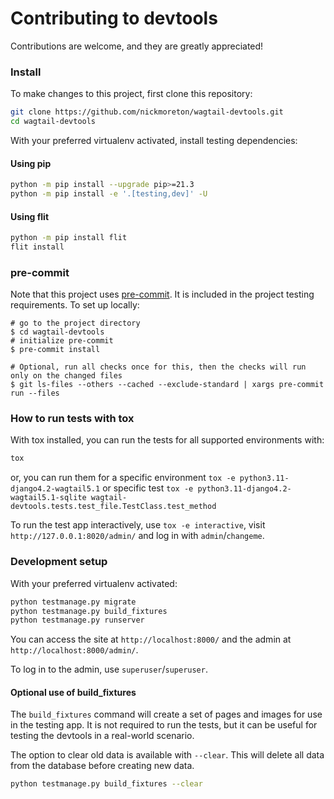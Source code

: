 # Contributing to devtools

Contributions are welcome, and they are greatly appreciated!

### Install

To make changes to this project, first clone this repository:

```sh
git clone https://github.com/nickmoreton/wagtail-devtools.git
cd wagtail-devtools
```

With your preferred virtualenv activated, install testing dependencies:

#### Using pip

```sh
python -m pip install --upgrade pip>=21.3
python -m pip install -e '.[testing,dev]' -U
```

#### Using flit

```sh
python -m pip install flit
flit install
```

### pre-commit

Note that this project uses [pre-commit](https://github.com/pre-commit/pre-commit).
It is included in the project testing requirements. To set up locally:

```shell
# go to the project directory
$ cd wagtail-devtools
# initialize pre-commit
$ pre-commit install

# Optional, run all checks once for this, then the checks will run only on the changed files
$ git ls-files --others --cached --exclude-standard | xargs pre-commit run --files
```

### How to run tests with tox

With tox installed, you can run the tests for all supported environments with:

```sh
tox
```

or, you can run them for a specific environment `tox -e python3.11-django4.2-wagtail5.1` or specific test
`tox -e python3.11-django4.2-wagtail5.1-sqlite wagtail-devtools.tests.test_file.TestClass.test_method`

To run the test app interactively, use `tox -e interactive`, visit `http://127.0.0.1:8020/admin/` and log in with `admin`/`changeme`.

### Development setup

With your preferred virtualenv activated:

```sh
python testmanage.py migrate
python testmanage.py build_fixtures
python testmanage.py runserver
```

You can access the site at `http://localhost:8000/` and the admin at `http://localhost:8000/admin/`.

To log in to the admin, use `superuser`/`superuser`.

#### Optional use of build_fixtures

The `build_fixtures` command will create a set of pages and images for use in the testing app. It is not required to run the tests, but it can be useful for testing the devtools in a real-world scenario.

The option to clear old data is available with `--clear`. This will delete all data from the database before creating new data.

```sh
python testmanage.py build_fixtures --clear
```
